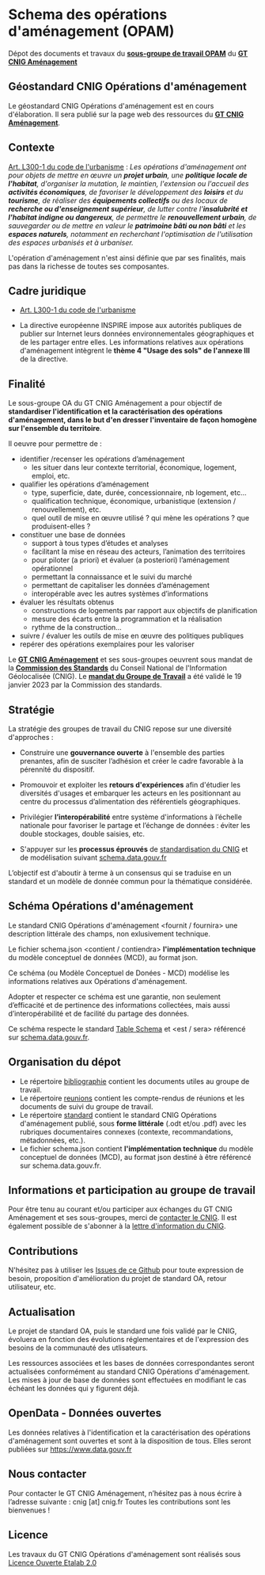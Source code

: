 # Schema des opérations d'aménagement (OPAM)
Dépot des documents et travaux du **[sous-groupe de travail OPAM](http://cnig.gouv.fr/gt-friches-a25940.html#Sous-groupe-Operations-d-amenagement)** du **[GT CNIG Aménagement](http://cnig.gouv.fr/gt-friches-a25940.html)**

## Géostandard CNIG Opérations d'aménagement

Le géostandard CNIG Opérations d'aménagement est en cours d'élaboration. Il sera publié sur la page web des ressources du **[GT CNIG Aménagement](http://cnig.gouv.fr/gt-friches-a25940.html)**.

## Contexte

[Art. L300-1 du code de l'urbanisme](https://www.legifrance.gouv.fr/codes/article_lc/LEGIARTI000037666634/2018-11-25) : *Les opérations d'aménagement ont pour objets de mettre en œuvre un **projet urbain**, une **politique locale de l'habitat**, d'organiser la mutation, le maintien, l'extension ou l'accueil des **activités économiques**, de favoriser le développement des **loisirs** et du **tourisme**, de réaliser des **équipements collectifs** ou des locaux de **recherche ou d'enseignement supérieur**, de lutter contre l'**insalubrité et l'habitat indigne ou dangereux**, de permettre le **renouvellement urbain**, de sauvegarder ou de mettre en valeur le **patrimoine bâti ou non bâti** et les **espaces naturels**, notamment en recherchant l'optimisation de l'utilisation des espaces urbanisés et à urbaniser.*

L'opération d'aménagement n'est ainsi définie que par ses finalités, mais pas dans la richesse de toutes ses composantes.

## Cadre juridique

- [Art. L300-1 du code de l'urbanisme](https://www.legifrance.gouv.fr/codes/article_lc/LEGIARTI000037666634/2018-11-25)
  
- La directive européenne INSPIRE impose aux autorités publiques de publier sur Internet leurs données environnementales géographiques et de les partager entre elles. Les informations relatives aux opérations d'aménagement intègrent le **thème 4 "Usage des sols" de l'annexe III** de la directive.

## Finalité
Le sous-groupe OA du GT CNIG Aménagement a pour objectif de **standardiser l'identification et la caractérisation des opérations d'aménagement, dans le but d'en dresser l'inventaire de façon homogène sur l'ensemble du territoire**.

Il oeuvre pour permettre de :

- identifier /recenser les opérations d’aménagement 
  - les situer dans leur contexte territorial, économique, logement, emploi, etc.
- qualifier les opérations d’aménagement
  - type, superficie, date, durée, concessionnaire, nb logement, etc...
  - qualification technique, économique, urbanistique (extension / renouvellement), etc.
  - quel outil de mise en œuvre utilisé ? qui mène les opérations ? que produisent-elles ?
- constituer une base de données
  - support à tous types d’études et analyses
  - facilitant la mise en réseau des acteurs, l’animation des territoires
  - pour piloter (a priori) et évaluer (a posteriori) l’aménagement opérationnel
  - permettant la connaissance et le suivi du marché
  - permettant de capitaliser les données d’aménagement
  - interopérable avec les autres systèmes d’informations
- évaluer les résultats obtenus
  - constructions de logements par rapport aux objectifs de planification
  - mesure des écarts entre la programmation et la réalisation
  - rythme de la construction...
- suivre / évaluer les outils de mise en œuvre des politiques publiques
- repérer des opérations exemplaires pour les valoriser





Le **[GT CNIG Aménagement](http://cnig.gouv.fr/gt-friches-a25940.html)** et ses sous-groupes oeuvrent sous mandat de la **[Commission des Standards](http://cnig.gouv.fr/?page_id=640)** du Conseil National de l'Information Géolocalisée (CNIG). Le **[mandat du Groupe de Travail](http://cnig.gouv.fr/IMG/pdf/230119_mandat_gt_cnig_amenagement.pdf)** a été validé le 19 janvier 2023 par la Commission des standards.

## Stratégie

La stratégie des groupes de travail du CNIG repose sur une diversité d'approches :

- Construire une **gouvernance ouverte** à l'ensemble des parties prenantes, afin de susciter l’adhésion et créer le cadre favorable à la pérennité du dispositif.

- Promouvoir et exploiter les **retours d'expériences** afin d'étudier les diversités d'usages et embarquer les acteurs en les positionnant au centre du processus d’alimentation des référentiels géographiques.
    
- Privilégier **l’interopérabilité** entre système d'informations à l’échelle nationale pour favoriser le partage et l’échange de données : éviter les double stockages, double saisies, etc.

- S'appuyer sur les **processus éprouvés** de [standardisation du CNIG](http://cnig.gouv.fr/les-standards-cnig-a18959.html#Etapes-de-creation-d-un-Standard-CNIG) et de modélisation suivant [schema.data.gouv.fr](https://guides.etalab.gouv.fr/producteurs-schemas/)

L’objectif est d'aboutir à terme à un consensus qui se traduise en un standard et un modèle de donnée commun pour la thématique considérée.

## Schéma Opérations d'aménagement

Le standard CNIG Opérations d'aménagement <fournit / fournira> une description littérale des champs, non exlusivement technique.

Le fichier schema.json <contient / contiendra> **l'implémentation technique** du modèle conceptuel de données (MCD), au format json.

Ce schéma (ou Modèle Conceptuel de Donées - MCD) modélise les informations relatives aux Opérations d'aménagement.

Adopter et respecter ce schéma est une garantie, non seulement d’efficacité et de pertinence des informations collectées, mais aussi d’interopérabilité et de facilité du partage des données.

Ce schéma respecte le standard [Table Schema](https://specs.frictionlessdata.io/table-schema/) et <est / sera> référencé sur [schema.data.gouv.fr](https://schema.data.gouv.fr). 

## Organisation du dépot

* Le répertoire [bibliographie](https://github.com/cnigfr/operations-amenagement/tree/main/bibliographie) contient les documents utiles au groupe de travail.
* Le répertoire [reunions](https://github.com/cnigfr/operations-amenagement/tree/main/reunions) contient les compte-rendus de réunions et les documents de suivi du groupe de travail.
* Le répertoire [standard](https://github.com/cnigfr/operations-amenagement/tree/main/standard) contient le standard CNIG Opérations d'aménagement publié, sous **forme littérale** (.odt et/ou .pdf) avec les rubriques documentaires connexes (contexte, recommandations, métadonnées, etc.).
* Le fichier schema.json contient **l'implémentation technique** du modèle conceptuel de données (MCD), au format json destiné à être référencé sur schema.data.gouv.fr.

## Informations et participation au groupe de travail
Pour être tenu au courant et/ou participer aux échanges du GT CNIG Aménagement et ses sous-groupes, merci de [contacter le CNIG](http://cnig.gouv.fr/spip.php?page=contact). Il est également possible de s'abonner à la [lettre d'information du CNIG](http://cnig.gouv.fr/).

## Contributions
N'hésitez pas à utiliser les [Issues de ce Github](https://github.com/cnigfr/operations-amenagement/issues) pour toute expression de besoin, proposition d'amélioration du projet de standard OA, retour utilisateur, etc.

## Actualisation
Le projet de standard OA, puis le standard une fois validé par le CNIG, évoluera en fonction des évolutions réglementaires et de l'expression des besoins de la communauté des utlisateurs.

Les ressources associées et les bases de données correspondantes seront actualisées conformément au standard CNIG Opérations d'aménagement.
Les mises à jour de base de données sont effectuées en modifiant le cas échéant les données qui y figurent déjà.

## OpenData - Données ouvertes
Les données relatives à l'identification et la caractérisation des opérations d'aménagement sont ouvertes et sont à la disposition de tous.
Elles seront publiées sur https://www.data.gouv.fr

## Nous contacter
Pour contacter le GT CNIG Aménagement, n’hésitez pas à nous écrire à l’adresse suivante : cnig [at] cnig.fr
Toutes les contributions sont les bienvenues !

## Licence
Les travaux du GT CNIG Opérations d'aménagement sont réalisés sous [Licence Ouverte Etalab 2.0](https://www.etalab.gouv.fr/licence-ouverte-open-licence/)

